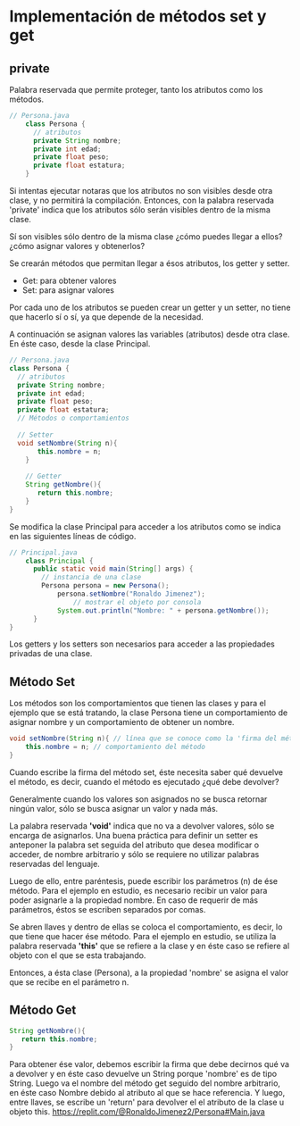 # Implementación de métodos set y get
## private
Palabra reservada que permite proteger, tanto los atributos como los métodos.
```java
// Persona.java
	class Persona {
	  // atributos
	  private String nombre;
	  private int edad;
	  private float peso;
	  private float estatura;
	}
```
Si intentas ejecutar notaras que los atributos no son visibles desde otra clase, y no permitirá la compilación. Entonces, con la palabra reservada 'private' indica que los atributos sólo serán visibles dentro de la misma clase.

Sí son visibles sólo dentro de la misma clase ¿cómo puedes llegar a ellos? ¿cómo asignar valores y obtenerlos?

Se crearán métodos que permitan llegar a ésos atributos, los getter y setter.

* Get: para obtener valores
* Set: para asignar valores

Por cada uno de los atributos se pueden crear un getter y un setter, no tiene que hacerlo sí o sí, ya que depende de la necesidad.

A continuación se asignan valores las variables (atributos) desde otra clase. En éste caso, desde la clase Principal.
```java
// Persona.java
class Persona {
  // atributos
  private String nombre;
  private int edad;
  private float peso;
  private float estatura;
  // Métodos o comportamientos
  
  // Setter
  void setNombre(String n){
	   this.nombre = n;
	}
	
	// Getter
	String getNombre(){
	   return this.nombre;
	}
}
```
Se modifica la clase Principal para acceder a los atributos como se indica en las siguientes líneas de código.

```java
// Principal.java
	class Principal {
	  public static void main(String[] args) {
	    // instancia de una clase
	    Persona persona = new Persona();
			persona.setNombre("Ronaldo Jimenez");	
		        // mostrar el objeto por consola
			System.out.println("Nombre: " + persona.getNombre());
	  }
}
```
Los getters y los setters son necesarios para acceder a las propiedades privadas de una clase.

## Método Set
Los métodos son los comportamientos que tienen las clases y para el ejemplo que se está tratando, la clase Persona tiene un comportamiento de asignar nombre y un comportamiento de obtener un nombre.
```java
void setNombre(String n){ // línea que se conoce como la 'firma del método'
    this.nombre = n; // comportamiento del método
}
```
Cuando escribe la firma del método set, éste necesita saber qué devuelve el método, es decir, cuando el método es ejecutado ¿qué debe devolver?

Generalmente cuando los valores son asignados no se busca retornar ningún valor, sólo se busca asignar un valor y nada más.

La palabra reservada **'void'** indica que no va a devolver valores, sólo se encarga de asignarlos. Una buena práctica para definir un setter es anteponer la palabra set seguida del atributo que desea modificar o acceder, de nombre arbitrario y sólo se requiere no utilizar palabras reservadas del lenguaje.

Luego de ello, entre paréntesis, puede escribir los parámetros (n) de ése método. Para el ejemplo en estudio, es necesario recibir un valor para poder asignarle a la propiedad nombre. En caso de requerir de más parámetros, éstos se escriben separados por comas.

Se abren llaves y dentro de ellas se coloca el comportamiento, es decir, lo que tiene que hacer ése método. Para el ejemplo en estudio, se utiliza la palabra reservada **'this'** que se refiere a la clase y en éste caso se refiere al objeto con el que se esta trabajando.

Entonces, a ésta clase (Persona), a la propiedad 'nombre' se asigna el valor que se recibe en el parámetro n.

## Método Get
```java
String getNombre(){
   return this.nombre;
}
```
Para obtener ése valor, debemos escribir la firma que debe decirnos qué va a devolver y en éste caso devuelve un String porque 'nombre' es de tipo String. Luego va el nombre del método get seguido del nombre arbitrario, en éste caso Nombre debido al atributo al que se hace referencia. Y luego, entre llaves, se escribe un 'return' para devolver el el atributo de la clase u objeto this.
https://replit.com/@RonaldoJimenez2/Persona#Main.java
